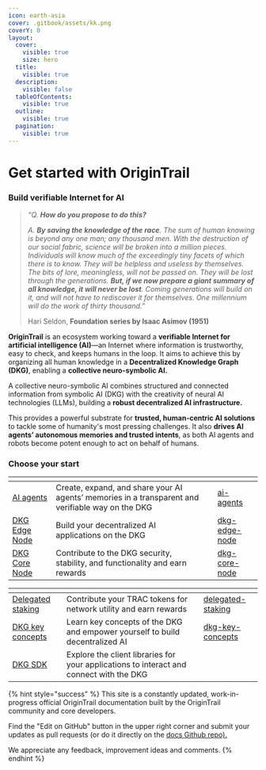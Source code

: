 ```yaml
---
icon: earth-asia
cover: .gitbook/assets/kk.png
coverY: 0
layout:
  cover:
    visible: true
    size: hero
  title:
    visible: true
  description:
    visible: false
  tableOfContents:
    visible: true
  outline:
    visible: true
  pagination:
    visible: true
---
```


# Get started with OriginTrail

### Build verifiable Internet for AI

> _“Q. **How do you propose to do this?**_
>
> _A. **By saving the knowledge of the race**. The sum of human knowing is beyond any one man; any thousand men. With the destruction of our social fabric, science will be broken into a million pieces. Individuals will know much of the exceedingly tiny facets of which there is to know. They will be helpless and useless by themselves. The bits of lore, meaningless, will not be passed on. They will be lost through the generations. **But, if we now prepare a giant summary of all knowledge, it will never be lost**. Coming generations will build on it, and will not have to rediscover it for themselves. One millennium will do the work of thirty thousand.”_
>
> Hari Seldon, **Foundation series by Isaac Asimov (1951)**

**OriginTrail** is an ecosystem working toward a **verifiable Internet for artificial intelligence (AI)**—an Internet where information is trustworthy, easy to check, and keeps humans in the loop. It aims to achieve this by organizing all human knowledge in a **Decentralized Knowledge Graph (DKG)**, enabling a **collective neuro-symbolic AI.** &#x20;

A collective neuro-symbolic AI combines structured and connected information from symbolic AI (DKG) with the creativity of neural AI technologies (LLMs), building a **robust decentralized AI infrastructure.**&#x20;

This provides a powerful substrate for **trusted, human-centric AI solutions** to tackle some of humanity's most pressing challenges. It also **drives AI agents’ autonomous memories and trusted intents**, as both AI agents and robots become potent enough to act on behalf of humans.&#x20;

### Choose your start

<table data-view="cards"><thead><tr><th></th><th></th><th data-hidden data-card-cover data-type="files"></th><th data-hidden data-card-target data-type="content-ref"></th></tr></thead><tbody><tr><td><a href="build-with-dkg/ai-agents/">AI agents</a></td><td>Create, expand, and share your AI agents’ memories in a transparent and verifiable way on the DKG</td><td></td><td><a href="build-with-dkg/ai-agents/">ai-agents</a></td></tr><tr><td><a href="build-with-dkg/dkg-edge-node/">DKG Edge Node</a></td><td>Build your decentralized AI applications on the DKG</td><td></td><td><a href="build-with-dkg/dkg-edge-node/">dkg-edge-node</a></td></tr><tr><td><a href="build-with-dkg/dkg-core-node/">DKG Core Node</a></td><td>Contribute to the DKG security, stability, and functionality and earn rewards</td><td></td><td><a href="build-with-dkg/dkg-core-node/">dkg-core-node</a></td></tr></tbody></table>

<table data-view="cards"><thead><tr><th></th><th></th><th data-hidden data-card-cover data-type="files"></th><th data-hidden data-card-target data-type="content-ref"></th></tr></thead><tbody><tr><td><a href="dkg-v6-previous-version/delegated-staking/">Delegated staking</a></td><td>Contribute your TRAC tokens for network utility and earn rewards</td><td></td><td><a href="dkg-v6-previous-version/delegated-staking/">delegated-staking</a></td></tr><tr><td><a href="key-concepts/dkg-key-concepts/">DKG key concepts </a></td><td>Learn key concepts of the DKG and empower yourself to build decentralized AI</td><td></td><td><a href="key-concepts/dkg-key-concepts/">dkg-key-concepts</a></td></tr><tr><td><a href="build-with-dkg/dkg-sdk/">DKG SDK</a></td><td>Explore the client libraries for your applications to interact and connect with the DKG</td><td></td><td></td></tr></tbody></table>



{% hint style="success" %}
This site is a constantly updated, work-in-progress official OriginTrail documentation built by the OriginTrail community and core developers.&#x20;

Find the "Edit on GitHub" button in the upper right corner and submit your updates as pull requests (or do it directly on the [docs Github repo).](https://github.com/OriginTrail/dkg-docs)&#x20;

We appreciate any feedback, improvement ideas and comments.
{% endhint %}

